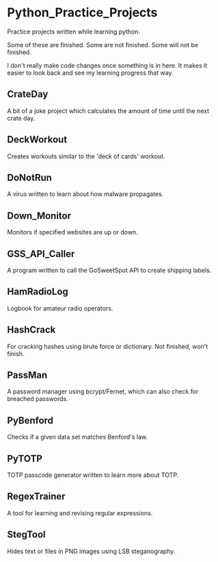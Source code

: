 # Python_Practice_Projects
Practice projects written while learning python.

Some of these are finished. Some are not finished. Some will not be finished. 

I don't really make code changes once something is in here.
It makes it easier to look back and see my learning progress that way.

## CrateDay
A bit of a joke project which calculates the amount of time until the next crate day.

## DeckWorkout
Creates workouts similar to the 'deck of cards' workout.

## DoNotRun
A virus written to learn about how malware propagates.

## Down_Monitor
Monitors if specified websites are up or down.

## GSS_API_Caller
A program written to call the GoSweetSpot API to create shipping labels.

## HamRadioLog
Logbook for amateur radio operators.

## HashCrack
For cracking hashes using brute force or dictionary.
Not finished, won't finish.

## PassMan
A password manager using bcrypt/Fernet, which can also check for breached passwords.

## PyBenford
Checks if a given data set matches Benford's law.

## PyTOTP
TOTP passcode generator written to learn more about TOTP.

## RegexTrainer
A tool for learning and revising regular expressions.

## StegTool
Hides text or files in PNG images using LSB steganography.
